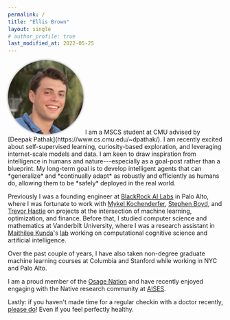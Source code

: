 ```yaml
---
permalink: /
title: "Ellis Brown"
layout: single
# author_profile: true
last_modified_at: 2022-05-25
---
```

<img src="/assets/images/elb.jpg" alt="elb" class="align-right" width="35%" style="box-shadow: 0 0 5px #828282; margin-top: 0em; margin-bottom: 0em; border-radius: 50%;"> 
I am a MSCS student at CMU advised by [Deepak Pathak](https://www.cs.cmu.edu/~dpathak/).
I am recently excited about self-supervised learning, curiosity-based exploration, and leveraging internet-scale models and data. 
I am keen to draw inspiration from intelligence in humans and nature---especially as a goal-post rather than a blueprint.
My long-term goal is to develop intelligent agents that can *generalize* and *continually adapt* as robustly and efficiently as humans do, allowing them to be *safely* deployed in the real world.

Previously I was a founding engineer at [BlackRock AI Labs](https://www.blackrock.com/corporate/ai) in Palo Alto, where I was fortunate to work with 
[Mykel Kochenderfer](https://mykel.kochenderfer.com/),
[Stephen Boyd](https://web.stanford.edu/~boyd/),
and [Trevor Hastie](https://web.stanford.edu/~hastie/)
on projects at the intersection of machine learning, optimization, and finance. Before that, I studied computer science and mathematics at Vanderbilt University, where I was a research assistant in [Maithilee Kunda](https://my.vanderbilt.edu/mkunda/)'s [lab](https://my.vanderbilt.edu/aivaslab/) working on computational cognitive science and artificial intelligence. 

Over the past couple of years, I have also taken non-degree graduate machine learning courses at Columbia and Stanford while working in NYC and Palo Alto.

I am a proud member of the [Osage Nation](https://www.osagenation-nsn.gov/) and have recently enjoyed engaging with the Native research community at [AISES](https://conference.aises.org/).

Lastly: if you haven't made time for a regular checkin with a doctor recently, [please do](/life/make-time-for-the-doctor/)! Even if you feel perfectly healthy.

